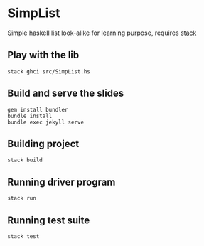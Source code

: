 # SimpList

Simple haskell list look-alike for learning purpose, requires [stack](https://docs.haskellstack.org/en/stable/README/)

## Play with the lib

	stack ghci src/SimpList.hs

## Build and serve the slides

	gem install bundler
	bundle install
	bundle exec jekyll serve

## Building project

	stack build

## Running driver program

	stack run

## Running test suite

	stack test

